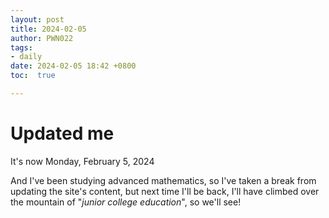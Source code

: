 ```yaml
---
layout: post
title: 2024-02-05
author: PWN022
tags:
- daily
date: 2024-02-05 18:42 +0800
toc:  true

---
```


# Updated me

It's now Monday, February 5, 2024

And I've been studying advanced mathematics, so I've taken a break from updating the site's content, but next time I'll be back, I'll have climbed over the mountain of "*junior college education*", so we'll see!
